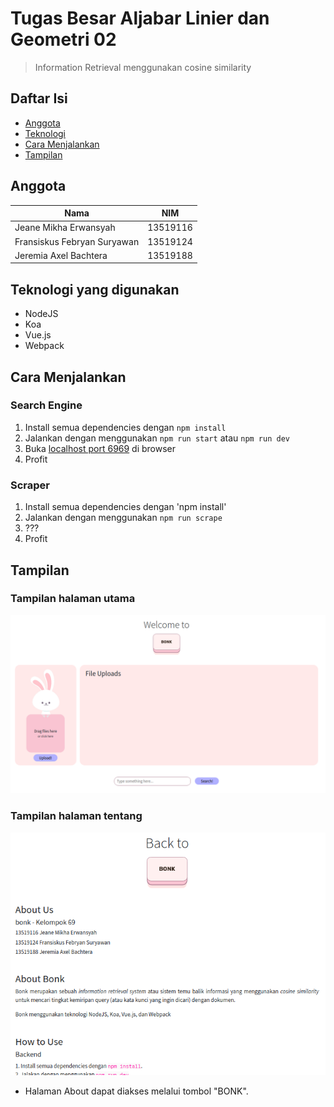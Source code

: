 # Tugas Besar Aljabar Linier dan Geometri 02
> Information Retrieval menggunakan cosine similarity
## Daftar Isi
* [Anggota](#anggota)
* [Teknologi](#teknologi-yang-digunakan)
* [Cara Menjalankan](#cara-menjalankan)
* [Tampilan](#tampilan)

## Anggota
| Nama | NIM |
|---|---|
| Jeane Mikha Erwansyah | 13519116 |
| Fransiskus Febryan Suryawan | 13519124 |
| Jeremia Axel Bachtera | 13519188 |

## Teknologi yang digunakan
- NodeJS
- Koa
- Vue.js
- Webpack

## Cara Menjalankan
### Search Engine
1. Install semua dependencies dengan `npm install`
2. Jalankan dengan menggunakan `npm run start` atau `npm run dev`
3. Buka [localhost port 6969](http://localhost:6969) di browser
4. Profit
### Scraper
1. Install semua dependencies dengan 'npm install'
2. Jalankan dengan menggunakan `npm run scrape`
3. ???
4. Profit

## Tampilan
### Tampilan halaman utama
![Main Page](doc/main_page.png)

### Tampilan halaman tentang
![About Page](doc/aboutbonk_page.png)
* Halaman About dapat diakses melalui tombol "BONK".
